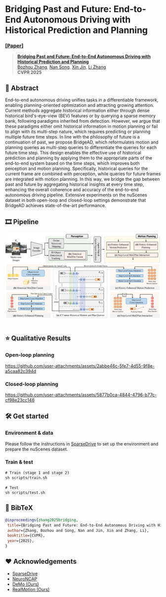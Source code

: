 # Bridging Past and Future: End-to-End Autonomous Driving with Historical Prediction and Planning
### [[Paper]](https://arxiv.org/abs/2503.14182)

> [**Bridging Past and Future: End-to-End Autonomous Driving with Historical Prediction and Planning**](https://arxiv.org/abs/2503.14182)            
> [Bozhou Zhang](https://zbozhou.github.io/), [Nan Song](https://scholar.google.com/citations?hl=zh-CN&user=wLZVtjEAAAAJ), [Xin Jin](https://scholar.google.com/citations?user=byaSC-kAAAAJ&hl=zh-CN), [Li Zhang](https://lzrobots.github.io)  
> **CVPR 2025**

## 🚗 Abstract
End-to-end autonomous driving unifies tasks in a differentiable framework, enabling planning-oriented optimization and attracting growing attention. Current methods aggregate historical information either through dense historical bird's-eye-view (BEV) features or by querying a sparse memory bank, following paradigms inherited from detection. However, we argue that these paradigms either omit historical information in motion planning or fail to align with its multi-step nature, which requires predicting or planning multiple future time steps. In line with the philosophy of future is a continuation of past, we propose BridgeAD, which reformulates motion and planning queries as multi-step queries to differentiate the queries for each future time step. This design enables the effective use of historical prediction and planning by applying them to the appropriate parts of the end-to-end system based on the time steps, which improves both perception and motion planning. Specifically, historical queries for the current frame are combined with perception, while queries for future frames are integrated with motion planning. In this way, we bridge the gap between past and future by aggregating historical insights at every time step, enhancing the overall coherence and accuracy of the end-to-end autonomous driving pipeline. Extensive experiments on the nuScenes dataset in both open-loop and closed-loop settings demonstrate that BridgeAD achieves state-of-the-art performance.

## 🎞️ Pipeline
<div align="center">
  <img src="assets/main.jpg"/>
</div><br/>

## ⭐ Qualitative Results

### Open-loop planning

https://github.com/user-attachments/assets/2abbe46c-5fe7-4d55-9f8e-a5caa82c394d

### Closed-loop planning

https://github.com/user-attachments/assets/5877b0ca-4844-4796-b77c-cf98e23cc146

## 🛠️ Get started

### Environment & data
Please follow the instructions in [SparseDrive](https://github.com/swc-17/SparseDrive) to set up the environment and prepare the nuScenes dataset.

### Train & test
```
# Train (stage 1 and stage 2)
sh scripts/train.sh

# Test
sh scripts/test.sh
```

## 📜 BibTeX
```bibtex
@inproceedings{zhang2025bridging,
 title={Bridging Past and Future: End-to-End Autonomous Driving with Historical Prediction and Planning},
 author={Zhang, Bozhou and Song, Nan and Jin, Xin and Zhang, Li},
 booktitle={CVPR},
 year={2025},
}
```

## ❤️ Acknowledgements
 - [SparseDrive](https://github.com/swc-17/SparseDrive)
 - [NeuroNCAP](https://github.com/atonderski/neuro-ncap)
 - [DeMo (Ours)](https://github.com/fudan-zvg/DeMo)
 - [RealMotion (Ours)](https://github.com/fudan-zvg/RealMotion)
